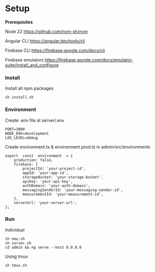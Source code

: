 # Setup

**Prerequisites**

Node 22
https://github.com/nvm-sh/nvm

Angular CLI
https://angular.dev/tools/cli

Firebase CLI
https://firebase.google.com/docs/cli

Firebase emulators
https://firebase.google.com/docs/emulator-suite/install_and_configure

### Install

Install all npm packages

    sh install.sh

### Environment

Create .env file at server/.env

    PORT=3000
    NODE_ENV=development
    LOG_LEVEL=debug

Create environment.ts & environment.prod.ts in admin/src/environments

    export  const  environment  = {
    	production: false,
    	firebase: {
    		projectId: 'your-project-id',
    		appId: 'your-app-id',
    		storageBucket: 'your-storage-bucket',
    		apiKey: 'your-api-key',
    		authDomain: 'your-auth-domain',
    		messagingSenderId: 'your-messaging-sender-id',
    		measurementId: 'your-measurement-id',
    	},
    	serverUrl: 'your-server-url',
    };

### Run

Individual

    sh emu.sh
    sh server.sh
    cd admin && ng serve --host 0.0.0.0

Using tmux

    sh tmux.sh
